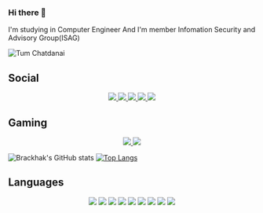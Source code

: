 ### Hi there 👋

I'm studying in Computer Engineer
And I'm member Infomation Security and Advisory Group(ISAG) 


![Tum Chatdanai](https://cdn.discordapp.com/attachments/876773640367136799/895594299750748170/banner-welcome.gif)
## Social
<p align="center">
<a href="https://web.facebook.com/Chatdabai/">
   <img src=https://img.shields.io/badge/Facebook-1877F2?style=for-the-badge&logo=facebook&logoColor=white>
</a>
<a href="https://www.instagram.com/tumchatda__/">
   <img src=https://img.shields.io/badge/Instagram-E4405F?style=for-the-badge&logo=instagram&logoColor=white>
</a>
<a href="https://twitter.com/Brackhak">
   <img src=https://img.shields.io/badge/Twitter-1DA1F2?style=for-the-badge&logo=twitter&logoColor=white>
</a>
<a href="https://www.youtube.com/user/tmgame007/videos">
   <img src=https://img.shields.io/badge/YouTube-FF0000?style=for-the-badge&logo=youtube&logoColor=white>
</a>
<a href="https://www.tiktok.com/@chattotum">
   <img src=https://img.shields.io/badge/TikTok-000000?style=for-the-badge&logo=tiktok&logoColor=white>
</a>
</p>


## Gaming
<p align="center">
<a href="https://steamcommunity.com/profiles/76561198106182272/">
   <img src=https://img.shields.io/badge/Steam-000000?style=for-the-badge&logo=steam&logoColor=white>
</a>
<a href="https://www.origin.com/tha/th-th/profile/achievements">
   <img src=https://img.shields.io/badge/Origin-148EFF?style=for-the-badge&logo=origin&logoColor=white>
</a>
</p>


![Brackhak's GitHub stats](https://github-readme-stats.vercel.app/api?username=brackhak&show_icons=true&theme=dracula)
[![Top Langs](https://github-readme-stats.vercel.app/api/top-langs/?username=brackhak&layout=compact)](https://github.com/anuraghazra/github-readme-stats)

## Languages
<p align = "center">
   <img src=https://img.shields.io/badge/C-00599C?style=for-the-badge&logo=c&logoColor=white>
   <img src=https://img.shields.io/badge/CSS3-1572B6?style=for-the-badge&logo=css3&logoColor=white>
   <img src=https://img.shields.io/badge/HTML5-E34F26?style=for-the-badge&logo=html5&logoColor=white>
   <img src=https://img.shields.io/badge/JavaScript-323330?style=for-the-badge&logo=javascript&logoColor=F7DF1E>
   <img src=https://img.shields.io/badge/Keras-D00000?style=for-the-badge&logo=Keras&logoColor=white>
   <img src=https://img.shields.io/badge/Numpy-777BB4?style=for-the-badge&logo=numpy&logoColor=white>
   <img src=https://img.shields.io/badge/Pandas-2C2D72?style=for-the-badge&logo=pandas&logoColor=white>
   <img src=https://img.shields.io/badge/PHP-777BB4?style=for-the-badge&logo=php&logoColor=white>
   <img src=https://img.shields.io/badge/Python-FFD43B?style=for-the-badge&logo=python&logoColor=blue>
</p>













<!--
**Brackhak/Brackhak** is a ✨ _special_ ✨ repository because its `README.md` (this file) appears on your GitHub profile.

Here are some ideas to get you started:

- 🔭 I’m currently working on ...
- 🌱 I’m currently learning ...
- 👯 I’m looking to collaborate on ...
- 🤔 I’m looking for help with ...
- 💬 Ask me about ...
- 📫 How to reach me: ...
- 😄 Pronouns: ...
- ⚡ Fun fact: ...
-->
